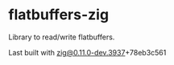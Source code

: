 # flatbuffers-zig

Library to read/write flatbuffers.

Last built with zig@0.11.0-dev.3937+78eb3c561

